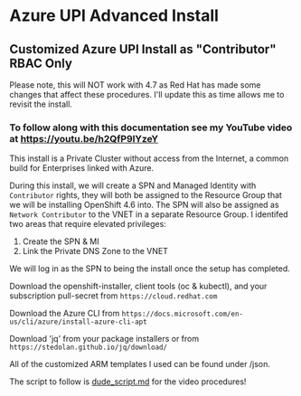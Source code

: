 # Azure UPI Advanced Install
## Customized Azure UPI Install as "Contributor" RBAC Only

Please note, this will NOT work with 4.7 as Red Hat has made some changes that affect these procedures. I'll update this as time allows me to revisit the install.

### To follow along with this documentation see my YouTube video at https://youtu.be/h2QfP9IYzeY

This install is a Private Cluster without access from the Internet, a common build for Enterprises linked with Azure.

During this install, we will create a SPN and Managed Identity with `Contributor` rights, they will both be assigned to the Resource Group that we will be installing OpenShift 4.6 into. The SPN will also be assigned as `Network Contributor` to the VNET in a separate Resource Group. I identifed two areas that require elevated privileges:
1. Create the SPN & MI
2. Link the Private DNS Zone to the VNET

We will log in as the SPN to being the install once the setup has completed.


Download the openshift-installer, client tools (oc & kubectl), and your subscription pull-secret from `https://cloud.redhat.com`

Download the Azure CLI from `https://docs.microsoft.com/en-us/cli/azure/install-azure-cli-apt`

Download 'jq' from your package installers or from `https://stedolan.github.io/jq/download/`

All of the customized ARM templates I used can be found under /json.

The script to follow is [dude_script.md](https://github.com/ocpdude/adv-azure-upi-install/blob/main/dude_script.md) for the video procedures!





